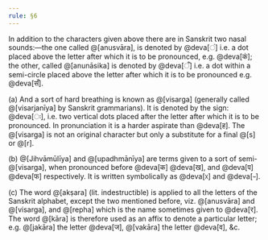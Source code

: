 ```yaml
---
rule: §6
---
```


In addition to the characters given above there are in Sanskrit two nasal sounds:—the one called @[anusvāra], is denoted by @deva[ं] i.e. a dot placed above the letter after which it is to be pronounced, e.g. @deva[कं]; the other, called @[anunāsika] is denoted by @deva[ँ] i.e. a dot within a semi-circle placed above the letter after which it is to be pronounced e.g. @deva[सँ].

(a) And a sort of hard breathing is known as @[visarga] (generally called @[visarjanīya] by Sanskrit grammarians). It is denoted by the sign: @deva[ः], i.e. two vertical dots placed after the letter after which it is to be pronounced. In pronunciation it is a harder aspirate than @deva[ह]. The @[visarga] is not an original character but only a substitute for a final @[s] or @[r].

(b) @[Jihvāmūlīya] and @[upadhmānīya] are terms given to a sort of semi-@[visarga], when pronounced before @deva[क] @deva[ख], and @deva[प] @deva[फ] respectively. It is written symbolically as @deva[ᳵ] and @deva[ᳶ].

(c) The word @[akṣara] (lit. indestructible) is applied to all the letters of the Sanskrit alphabet, except the two mentioned before, viz. @[anusvāra] and @[visarga], and @[repha] which is the name sometimes given to @deva[र]. The word @[kāra] is therefore used as an affix to denote a particular letter; e.g. @[jakāra] the letter @deva[ज], @[vakāra] the letter @deva[व], &c.